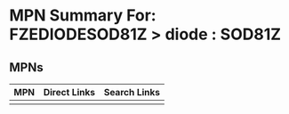



# MPN Summary For: FZEDIODESOD81Z > diode : SOD81Z

## MPNs
  

|MPN|Direct Links|Search Links|
| :--- | :--- | :--- |
||||
